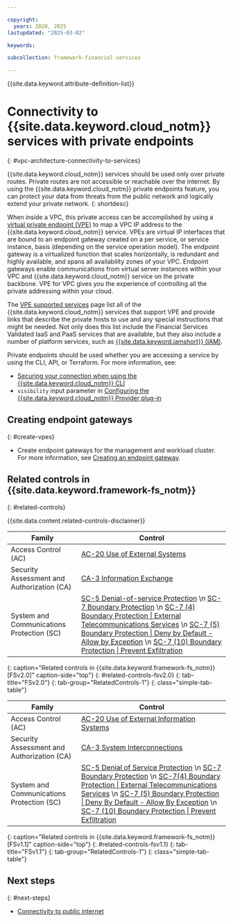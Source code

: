 ```yaml
---

copyright:
  years: 2020, 2025
lastupdated: "2025-03-02"

keywords:

subcollection: framework-financial-services

---
```


{{site.data.keyword.attribute-definition-list}}

# Connectivity to {{site.data.keyword.cloud_notm}} services with private endpoints
{: #vpc-architecture-connectivity-to-services}

{{site.data.keyword.cloud_notm}} services should be used only over private routes. Private routes are not accessible or reachable over the internet. By using the {{site.data.keyword.cloud_notm}} private endpoints feature, you can protect your data from threats from the public network and logically extend your private network.
{: shortdesc}

When inside a VPC, this private access can be accomplished by using a [virtual private endpoint (VPE)](/docs/vpc?topic=vpc-about-vpe) to map a VPC IP address to the {{site.data.keyword.cloud_notm}} service. VPEs are virtual IP interfaces that are bound to an endpoint gateway created on a per service, or service instance, basis (depending on the service operation model). The endpoint gateway is a virtualized function that scales horizontally, is redundant and highly available, and spans all availability zones of your VPC. Endpoint gateways enable communications from virtual server instances within your VPC and {{site.data.keyword.cloud_notm}} service on the private backbone. VPE for VPC gives you the experience of controlling all the private addressing within your cloud.

The [VPE supported services](/docs/vpc?topic=vpc-vpe-supported-services) page list all of the {{site.data.keyword.cloud_notm}} services that support VPE and provide links that describe the private hosts to use and any special instructions that might be needed. Not only does this list include the Financial Services Validated IaaS and PaaS services that are available, but they also include a number of platform services, such as [{{site.data.keyword.iamshort}} (IAM)](/apidocs/iam-access-groups#endpoint-urls).

Private endpoints should be used whether you are accessing a service by using the CLI, API, or Terraform. For more information, see:

* [Securing your connection when using the {{site.data.keyword.cloud_notm}} CLI](/docs/cli?topic=cli-service-connection)
* `visibility` input parameter in [Configuring the {{site.data.keyword.cloud_notm}} Provider plug-in](/docs/ibm-cloud-provider-for-terraform?topic=ibm-cloud-provider-for-terraform-provider-reference#provider-parameter-ov)



## Creating endpoint gateways
{: #create-vpes}

* Create endpoint gateways for the management and workload cluster. For more information, see [Creating an endpoint gateway](/docs/vpc?topic=vpc-ordering-endpoint-gateway).

## Related controls in {{site.data.keyword.framework-fs_notm}}
{: #related-controls}

{{site.data.content.related-controls-disclaimer}}


| Family              | Control                                           |
|---------------------|---------------------------------------------------|
| Access Control (AC) | [AC-20 Use of External Systems](/docs/framework-financial-services-controls?topic=framework-financial-services-controls-ac-20) |
| Security Assessment and Authorization (CA) | [CA-3 Information Exchange](/docs/framework-financial-services-controls?topic=framework-financial-services-controls-ca-3) |
| System and Communications Protection (SC)  | [SC-5 Denial-of-service Protection](/docs/framework-financial-services-controls?topic=framework-financial-services-controls-sc-5)    \n [SC-7 Boundary Protection](/docs/framework-financial-services-controls?topic=framework-financial-services-controls-sc-7) \n [SC-7 (4) Boundary Protection &#124; External Telecommunications Services](/docs/framework-financial-services-controls?topic=framework-financial-services-controls-sc-7.4) \n [SC-7 (5) Boundary Protection &#124; Deny by Default - Allow by Exception](/docs/framework-financial-services-controls?topic=framework-financial-services-controls-sc-7.5) \n [SC-7 (10) Boundary Protection &#124; Prevent Exfiltration](/docs/framework-financial-services-controls?topic=framework-financial-services-controls-sc-7.10) |
{: caption="Related controls in {{site.data.keyword.framework-fs_notm}} [FSv2.0]" caption-side="top"}
{: #related-controls-fsv2.0}
{: tab-title="FSv2.0"}
{: tab-group="RelatedControls-1"}
{: class="simple-tab-table"}


| Family              | Control                                           |
|---------------------|---------------------------------------------------|
| Access Control (AC) | [AC-20 Use of External Information Systems](/docs/framework-financial-services-controls-fsv1-1?topic=framework-financial-services-controls-fsv1-1-ac-20) |
| Security Assessment and Authorization (CA) | [CA-3 System Interconnections](/docs/framework-financial-services-controls-fsv1-1?topic=framework-financial-services-controls-fsv1-1-ca-3) |
| System and Communications Protection (SC)  | [SC-5 Denial of Service Protection](/docs/framework-financial-services-controls-fsv1-1?topic=framework-financial-services-controls-fsv1-1-sc-5)    \n [SC-7 Boundary Protection](/docs/framework-financial-services-controls-fsv1-1?topic=framework-financial-services-controls-fsv1-1-sc-7) \n [SC-7(4) Boundary Protection &#124; External Telecommunications Services](/docs/framework-financial-services-controls-fsv1-1?topic=framework-financial-services-controls-fsv1-1-sc-7.4) \n [SC-7 (5) Boundary Protection &#124; Deny By Default - Allow By Exception](/docs/framework-financial-services-controls-fsv1-1?topic=framework-financial-services-controls-fsv1-1-sc-7.5) \n [SC-7 (10) Boundary Protection &#124; Prevent Exfiltration](/docs/framework-financial-services-controls-fsv1-1?topic=framework-financial-services-controls-fsv1-1-sc-7.10) |
{: caption="Related controls in {{site.data.keyword.framework-fs_notm}} [FSv1.1]" caption-side="top"}
{: #related-controls-fsv1.1}
{: tab-title="FSv1.1"}
{: tab-group="RelatedControls-1"}
{: class="simple-tab-table"}


## Next steps
{: #next-steps}

* [Connectivity to public internet](/docs/framework-financial-services?topic=framework-financial-services-vpc-architecture-connectivity-to-internet)
